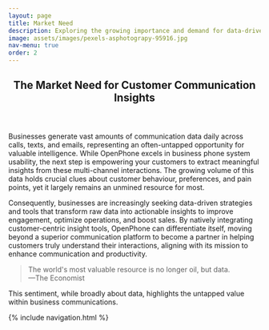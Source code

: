 ```yaml
---
layout: page
title: Market Need
description: Exploring the growing importance and demand for data-driven insights in business communication.
image: assets/images/pexels-asphotograpy-95916.jpg
nav-menu: true
order: 2
---
```


<!-- Main -->
<div id="main" class="alt">

<!-- One -->
<section id="one">
	<div class="inner">
		<header class="major">
			<h1>The Market Need for Customer Communication Insights</h1>
		</header>

<!-- Content -->
<p><span class="image left rounded"><img src="{{ page.image | relative_url }}" alt="" /></span>Businesses generate vast amounts of communication data daily across calls, texts, and emails, representing an often-untapped opportunity for valuable intelligence. While OpenPhone excels in business phone system usability, the next step is empowering your customers to extract meaningful insights from these multi-channel interactions. The growing volume of this data holds crucial clues about customer behaviour, preferences, and pain points, yet it largely remains an unmined resource for most.</p>

<p>Consequently, businesses are increasingly seeking data-driven strategies and tools that transform raw data into actionable insights to improve engagement, optimize operations, and boost sales. By natively integrating customer-centric insight tools, OpenPhone can differentiate itself, moving beyond a superior communication platform to become a partner in helping customers truly understand their interactions, aligning with its mission to enhance communication and productivity.</p>

<blockquote>
The world's most valuable resource is no longer oil, but data.
<br>
<span class="attribution">—The Economist</span>
</blockquote>
<p>This sentiment, while broadly about data, highlights the untapped value within business communications.</p>

{% include navigation.html %}